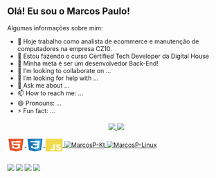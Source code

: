 ## Olá! Eu sou o Marcos Paulo!

Algumas informações sobre mim:

- 🔭 Hoje trabalho como analista de ecommerce e manutenção de computadores na empresa CZ10.
- 🌱 Estou fazendo o curso Certified Tech Developer da Digital House
- 🎯 Minha meta é ser um desenvolvedor Back-End!
- 👯 I’m looking to collaborate on ...
- 🤔 I’m looking for help with ...
- 💬 Ask me about ...
- 📫 How to reach me: ...
- 😄 Pronouns: ...
- ⚡ Fun fact: ...

<div align="center">
  <a href="https://github.com/MarcosP-Costa">
  <img height="180em" src="https://github-readme-stats.vercel.app/api?username=MarcosP-Costa&show_icons=true&theme=dark&include_all_commits=true&count_private=true"/>
  <img height="180em" src="https://github-readme-stats.vercel.app/api/top-langs/?username=MarcosP-Costa&layout=compact&langs_count=7&theme=dark"/>
</div>
  
<div style="display: inline_block"><br>
  <img align="center" alt="MarcosP-HTML" height="30" width="40" src="https://raw.githubusercontent.com/devicons/devicon/master/icons/html5/html5-original.svg">
  <img align="center" alt="MarcosP-CSS" height="30" width="40" src="https://raw.githubusercontent.com/devicons/devicon/master/icons/css3/css3-original.svg">
  <img align="center" alt="MarcosP-Js" height="30" width="40" src="https://raw.githubusercontent.com/devicons/devicon/master/icons/javascript/javascript-plain.svg">
  <img align="center" alt="MarcosP-Kt" height="30" width="40" src="https://cdn.jsdelivr.net/gh/devicons/devicon/icons/kotlin/kotlin-original.svg" />
  <img align="center" alt="MarcosP-Linux" height="30" width="40" src="https://cdn.jsdelivr.net/gh/devicons/devicon/icons/linux/linux-original.svg" />  
</div>

  ##
  
  <div> 
  <a href="https://www.instagram.com/marcos.nok/" target="_blank"><img src="https://img.shields.io/badge/-Instagram-%23E4405F?style=for-the-badge&logo=instagram&logoColor=white" target="_blank"></a>
    <a href="https://www.linkedin.com/in/marcospcostadev/" target="_blank"><img src="https://img.shields.io/badge/-LinkedIn-%230077B5?style=for-the-badge&logo=linkedin&logoColor=white" target="_blank"></a> 
  <a href = "mailto:marcosnokbuk@gmail.com"><img src="https://img.shields.io/badge/-Gmail-%23333?style=for-the-badge&logo=gmail&logoColor=white" target="_blank"></a>
  <a href = "mailto:marcos_nokbuk@hotmail.com"><img src="https://img.shields.io/badge/Microsoft_Outlook-0078D4?style=for-the-badge&logo=microsoft-outlook&logoColor=white" target="_blank"> </a>
 

 
</div>
